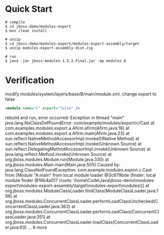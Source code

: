 # Quick Start


```shell script
# compile
$ cd jboss-demo/modules-export
$ mvn clean install

# unzip
$ cd jboss-demo/modules-export/modules-export-assembly/target
$ unzip modules-export-assembly-dist.zip

# run
$ java -jar jboss-modules-1.5.2.Final.jar -mp modules A
```

# Verification

modify modules/system/layers/base/B/main/module.xml, change export to false

```xml
<module name="C" export="false" />
```
rebuild and run, error occurred:
Exception in thread "main" java.lang.NoClassDefFoundError: com/example/modules/export/c/Cast
        at com.examples.modules.export.a.Afirm.afirm(Afirm.java:16)
        at com.examples.modules.export.a.Afirm.main(Afirm.java:23)
        at sun.reflect.NativeMethodAccessorImpl.invoke0(Native Method)
        at sun.reflect.NativeMethodAccessorImpl.invoke(Unknown Source)
        at sun.reflect.DelegatingMethodAccessorImpl.invoke(Unknown Source)
        at java.lang.reflect.Method.invoke(Unknown Source)
        at org.jboss.modules.Module.run(Module.java:330)
        at org.jboss.modules.Main.main(Main.java:505)
Caused by: java.lang.ClassNotFoundException: com.example.modules.export.c.Cast from [Module "A:main" from local module loader @3c679bde (finder: local module finder @16b4a017 (roots: \home\Code\Java\jboss-demo\modules-export\modules-export-assembly\target\modules-export\modules))]
        at org.jboss.modules.ModuleClassLoader.findClass(ModuleClassLoader.java:198)
        at org.jboss.modules.ConcurrentClassLoader.performLoadClassUnchecked(ConcurrentClassLoader.java:363)
        at org.jboss.modules.ConcurrentClassLoader.performLoadClass(ConcurrentClassLoader.java:351)
        at org.jboss.modules.ConcurrentClassLoader.loadClass(ConcurrentClassLoader.java:93)
        ... 8 more


